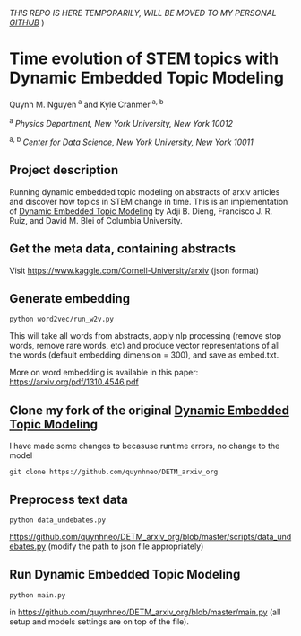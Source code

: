  _THIS REPO IS HERE TEMPORARILY, WILL BE MOVED TO MY PERSONAL [GITHUB](https://github.com/quynhneo)_ )

# Time evolution of STEM topics with Dynamic Embedded Topic Modeling
Quynh M. Nguyen<sup> a</sup> and Kyle Cranmer<sup> a, b</sup>

<sup> a</sup> _Physics Department, New York University, New York 10012_

<sup> a, b</sup> _Center for Data Science, New York University, New York 10011_

## Project description
Running dynamic embedded topic modeling on abstracts of arxiv articles and discover how topics in STEM change in time. This is an implementation of [Dynamic Embedded Topic Modeling](https://github.com/adjidieng/DETM) by Adji B. Dieng, Francisco J. R. Ruiz, and David M. Blei of Columbia University. 

## Get the meta data, containing abstracts 
Visit https://www.kaggle.com/Cornell-University/arxiv (json format)

## Generate embedding 
  
```
python word2vec/run_w2v.py
```
  
This will take all words from abstracts, apply nlp processing (remove stop words, remove rare words, etc) and produce vector representations of all the words (default embedding dimension = 300), and save as embed.txt.

More on word embedding is available in this paper: https://arxiv.org/pdf/1310.4546.pdf
## Clone my fork of the original [Dynamic Embedded Topic Modeling](https://github.com/adjidieng/DETM)
I have made some changes to becasuse runtime errors, no change to the model
```
git clone https://github.com/quynhneo/DETM_arxiv_org
```

## Preprocess text data 
```
python data_undebates.py
```
https://github.com/quynhneo/DETM_arxiv_org/blob/master/scripts/data_undebates.py (modify the path to json file appropriately)

## Run Dynamic Embedded Topic Modeling 

```
python main.py
``` 
in https://github.com/quynhneo/DETM_arxiv_org/blob/master/main.py (all setup and models settings are on top of the file).
